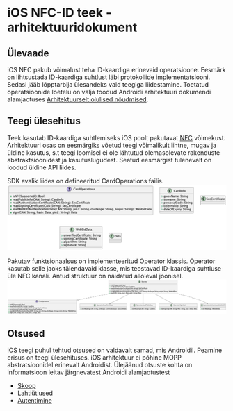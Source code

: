 # iOS NFC-ID teek - arhitektuuridokument
## Ülevaade
iOS NFC pakub võimalust teha ID-kaardiga erinevaid operatsioone. Eesmärk on lihtsustada ID-kaardiga suhtlust läbi protokollide implementatsiooni. Sedasi jääb lõpptarbija ülesandeks vaid teegiga liidestamine. Toetatud operatsioonide loetelu on välja toodud Androidi arhitektuuri dokumendi alamjaotuses [Arhitektuurselt olulised nõudmised](https://github.com/e-gov/eid-nfc-Android-lib/blob/main/doc/arhitektuur.md#arhitektuurselt-olulised-n%C3%B5udmised).

## Teegi ülesehitus
Teek kasutab ID-kaardiga suhtlemiseks iOS poolt pakutavat [NFC](https://developer.apple.com/documentation/corenfc) võimekust. Arhitektuuri osas on eesmärgiks võetud teegi võimalikult lihtne, mugav ja üldine kasutus, s.t teegi loomisel ei ole lähtutud olemasolevate rakenduste abstraktsioonidest ja kasutuslugudest. Seatud eesmärgist tulenevalt on loodud üldine API liides.

SDK avalik liides on defineeritud CardOperations failis.
![CardOperations](protocol.png)

Pakutav funktsionaalsus on implementeeritud Operator klassis. Operator kasutab selle jaoks täiendavaid klasse, mis teostavad ID-kaardiga suhtluse üle NFC kanali. Antud struktuur on näidatud alloleval joonisel.
![Architecture](architecture_overview.png)

## Otsused
iOS teegi puhul tehtud otsused on valdavalt samad, mis Androidil. Peamine erisus on teegi ülesehituses. iOS arhitektuur ei põhine MOPP abstratsioonidel erinevalt Androidist.
Ülejäänud otsuste kohta on informatsioon leitav järgnevatest Androidi alamjaotustest
- [Skoop](https://github.com/e-gov/eid-nfc-Android-lib/blob/main/doc/arhitektuur.md#skoop)
- [Lahtiütlused](https://github.com/e-gov/eid-nfc-Android-lib/blob/main/doc/arhitektuur.md#lahti%C3%BCtlused)
- [Autentimine](https://github.com/e-gov/eid-nfc-Android-lib/blob/main/doc/arhitektuur.md#autentimine-1)